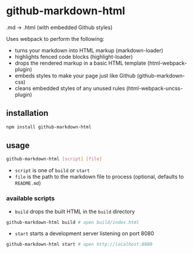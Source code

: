# github-markdown-html

.md -> .html (with embedded Github styles)

Uses webpack to perform the following:
* turns your markdown into HTML markup (markdown-loader)
* highlights fenced code blocks (highlight-loader)
* drops the rendered markup in a basic HTML template (html-webpack-plugin)
* embeds styles to make your page just like Github (github-markdown-css)
* cleans embedded styles of any unused rules (html-webpack-uncss-plugin)

## installation

```sh
npm install github-markdown-html
```

## usage

```sh
github-markdown-html [script] [file]
```
* `script` is one of `build` or `start`
* `file` is the path to the markdown file to process (optional, defaults to `README.md`)

### available scripts

* `build` drops the built HTML in the `build` directory
```sh
github-markdown-html build # open build/index.html
```
* `start` starts a development server listening on port 8080
```sh
github-markdown-html start # open http://localhost:8080
```
